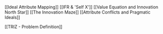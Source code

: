 







[[Ideal Attribute Mapping]]
[[IFR & 'Self X']]
[[Value Equation and Innovation North Star]]
[[The Innovation Maze]]
[[Attribute Conflicts and Pragmatic Ideals]]


[[TRIZ - Problem Definition]]